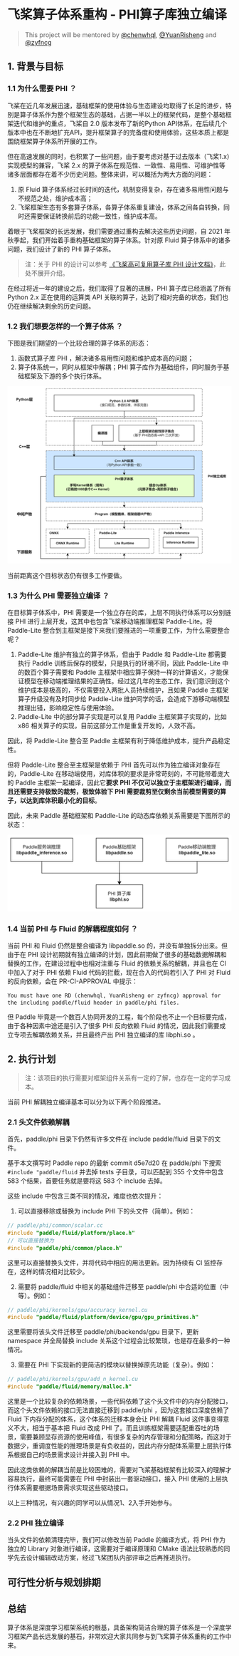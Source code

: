 # 飞桨算子体系重构 - PHI算子库独立编译

> This project will be mentored by [@chenwhql](http://github.com/chenwhql), [@YuanRisheng](https://github.com/YuanRisheng) and [@zyfncg](https://github.com/zyfncg)

## 1. 背景与目标

### 1.1 为什么需要 PHI ？

飞桨在近几年发展迅速，基础框架的使用体验与生态建设均取得了长足的进步，特别是算子体系作为整个框架生态的基础，占据一半以上的框架代码，是整个基础框架迭代和维护的重点，飞桨自 2.0 版本发布了新的Python API体系，在后续几个版本中也在不断地扩充API，提升框架算子的完备度和使用体验，这些本质上都是围绕框架算子体系所开展的工作。

但在高速发展的同时，也积累了一些问题，由于要考虑对基于过去版本（飞桨1.x）实现模型的兼容，飞桨 2.x 的算子体系在规范性、一致性、易用性、可维护性等诸多层面都存在着不少历史问题。整体来讲，可以概括为两大方面的问题：
1. 原 Fluid 算子体系经过长时间的迭代，机制变得复杂，存在诸多易用性问题与不规范之处，维护成本高；
2. 飞桨框架生态有多套算子体系，各算子体系重复建设，体系之间各自转换，同时还需要保证转换前后的功能一致性，维护成本高。

着眼于飞桨框架的长远发展，我们需要通过重构去解决这些历史问题，自 2021 年秋季起，我们开始着手重构基础框架的算子体系。针对原 Fluid 算子体系中的诸多问题，我们设计了新的 PHI 算子体系。
> 注：关于 PHI 的设计可以参考 [《飞桨高可复用算子库 PHI 设计文档》](https://github.com/PaddlePaddle/docs/blob/develop/docs/design/phi/design_cn.md)，此处不展开介绍。

在经过将近一年的建设之后，我们取得了显著的进展，PHI 算子库已经涵盖了所有 Python 2.x 正在使用的运算类 API 关联的算子，达到了相对完备的状态，我们也仍在继续解决剩余的历史问题。

### 1.2 我们想要怎样的一个算子体系 ？

下图是我们期望的一个比较合理的算子体系的形态：

1. 函数式算子库 PHI ，解决诸多易用性问题和维护成本高的问题；
2. 算子体系统一，同时从框架中解耦；PHI 算子库作为基础组件，同时服务于基础框架及下游的多个执行体系。


![paddle_op_system_future](./images/paddle_op_system_future.png)

当前距离这个目标状态仍有很多工作要做。

### 1.3 为什么 PHI 需要独立编译 ？

在目标算子体系中，PHI 需要是一个独立存在的库，上层不同执行体系可以分别链接 PHI 进行上层开发，这其中也包含飞桨移动端推理框架 Paddle-Lite。将 Paddle-Lite 整合到主框架是接下来我们要推进的一项重要工作，为什么需要整合呢？

1. Paddle-Lite 维护有独立的算子体系，但由于 Paddle 和 Paddle-Lite 都需要执行 Paddle 训练后保存的模型，只是执行的环境不同，因此 Paddle-Lite 中的数百个算子需要和 Paddle 主框架中相应算子保持一样的计算语义，才能保证模型在移动端推理结果的正确性。经过这几年的生态工作，我们意识到这个维护成本是极高的，不仅需要投入两批人员持续维护，且如果 Paddle 主框架算子升级没有及时同步给 Paddle-Lite 维护同学的话，会造成下游移动端模型推理出错，影响稳定性与使用体验。
2. Paddle-Lite 中的部分算子实现是可以复用 Paddle 主框架算子实现的，比如 x86 相关算子的实现，目前这部分工作是重复开发的，人效不高。

因此，将 Paddle-Lite 整合至 Paddle 主框架有利于降低维护成本，提升产品稳定性。

但将 Paddle-Lite 整合至主框架是依赖于 PHI 首先可以作为独立编译对象存在的，Paddle-Lite 在移动端使用，对库体积的要求是非常苛刻的，不可能带着庞大的 Paddle 主框架一起编译，因此它**要求 PHI 不仅可以独立于主框架进行编译，而且还需要支持极致的裁剪，极致体验下 PHI 需要裁剪至仅剩余当前模型需要的算子，以达到库体积最小化的目标**。

因此，未来 Paddle 基础框架和 Paddle-Lite 的动态库依赖关系需要是下图所示的状态：

![paddle_so_relation](./images/paddle_so_relation.png)

### 1.4 当前 PHI 与 Fluid 的解耦程度如何 ？

当前 PHI 和 Fluid 仍然是整合编译为 libpaddle.so 的，并没有单独拆分出来。但由于在 PHI 设计初期就有独立编译的计划，因此前期做了很多的基础数据解耦和替换的工作，在建设过程中也相对注重与 Fluid 的依赖关系的解耦，并且也在 CI 中加入了对于 PHI 依赖 Fluid 代码的拦截，现在合入的代码若引入了 PHI 对 Fluid 的反向依赖，会在 PR-CI-APPROVAL 中提示：

```
You must have one RD (chenwhql, YuanRisheng or zyfncg) approval for the including paddle/fluid header in paddle/phi files.
```

但 Paddle 毕竟是一个数百人协同开发的工程，每个阶段也不止一个目标要完成，由于各种因素中途还是引入了很多 PHI 反向依赖 Fluid 的情况，因此我们需要成立专项去解耦依赖关系，并且最终产出 PHI 独立编译的库 libphi.so 。


## 2. 执行计划

> 注：该项目的执行需要对框架组件关系有一定的了解，也存在一定的学习成本。

当前 PHI 解耦独立编译基本可以分为以下两个阶段推进。

### 2.1 头文件依赖解耦

首先，paddle/phi 目录下仍然有许多文件在 include paddle/fluid 目录下的文件。

基于本文撰写时 Paddle repo 的最新 commit d5e7d20 在 paddle/phi 下搜索 `#include "paddle/fluid` 并去掉 tests 子目录，可以匹配到 355 个文件中包含 583 个结果，首要任务就是要将这 583 个 include 去掉。

这些 include 中包含三类不同的情况，难度也依次提升：

1. 可以直接移除或替换为 include PHI 下的头文件（简单）。例如：

```c++
// paddle/phi/common/scalar.cc
#include "paddle/fluid/platform/place.h"
// 可以直接替换为
#include "paddle/phi/common/place.h"
```

这里可以直接替换头文件，并将代码中相应的用法更新。因为持续有 CI 监控存在，这样的情况相对比较少。

2. 需要将 paddle/fluid 中相关的基础组件迁移至 paddle/phi 中合适的位置（中等）。例如：

```c++
// paddle/phi/kernels/gpu/accuracy_kernel.cu
#include "paddle/fluid/platform/device/gpu/gpu_primitives.h"
```

这里需要将该头文件迁移至 paddle/phi/backends/gpu 目录下，更新 namespace 并全局替换 include 关系这个过程会比较繁琐，也是存在最多的一种情况。

3. 需要在 PHI 下实现新的更简洁的模块以替换掉原先功能（复杂）。例如：

```c++
// paddle/phi/kernels/gpu/add_n_kernel.cu
#include "paddle/fluid/memory/malloc.h"
```

这里是一个比较复杂的依赖场景，一些代码依赖了这个头文件中的内存分配接口，而这个头文件依赖的接口无法直接迁移到 paddle/phi ，因为这套接口深度依赖了 Fluid 下内存分配的体系，这个体系的迁移本身会让 PHI 解耦 Fluid 这件事变得意义不大，相当于基本把 Fluid 改成 PHI 了。而且训练框架需要适配重吞吐的场景，需要兼顾显存资源的使用峰值，有很多复杂的内存管理和分配策略，而这对于数据少，重调度性能的推理场景是有负收益的，因此内存分配体系需要上层执行体系根据自己的场景需求设计并接入到 PHI 中。

因此这类依赖的解耦当前是比较困难的，需要对飞桨基础框架有比较深入的理解才容易执行，最终可能需要在 PHI 中封装出一套驱动接口，接入 PHI 使用的上层执行体系需要根据场景需求实现这些驱动接口。

以上三种情况，有兴趣的同学可以从情况1、2入手开始参与。

### 2.2 PHI 独立编译

当头文件的依赖清理完毕，我们可以修改当前 Paddle 的编译方式，将 PHI 作为独立的 Library 对象进行编译，这需要对于编译原理和 CMake 语法比较熟悉的同学先去设计编辑改动方案，经过飞桨团队内部评审之后再推进执行。

## 可行性分析与规划排期

## 总结

算子体系是深度学习框架系统的根基，具备架构简洁合理的算子体系是一个深度学习框架产品长远发展的基石，非常欢迎大家共同参与到飞桨算子体系重构的工作中来。
